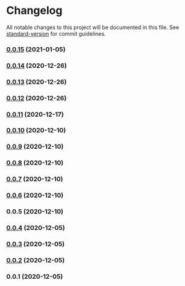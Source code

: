 # Changelog

All notable changes to this project will be documented in this file. See [standard-version](https://github.com/conventional-changelog/standard-version) for commit guidelines.

### [0.0.15](https://github.com/adrian-cerdeira/kampf-der-diener/compare/v0.0.14...v0.0.15) (2021-01-05)

### [0.0.14](https://github.com/adrian-cerdeira/kampf-der-diener/compare/v0.0.10...v0.0.14) (2020-12-26)

### [0.0.13](https://github.com/adrian-cerdeira/kampf-der-diener/compare/v0.0.10...v0.0.13) (2020-12-26)

### [0.0.12](https://github.com/adrian-cerdeira/kampf-der-diener/compare/v0.0.10...v0.0.12) (2020-12-26)

### [0.0.11](https://github.com/adrian-cerdeira/kampf-der-diener/compare/v0.0.7...v0.0.11) (2020-12-17)

### [0.0.10](https://github.com/adrian-cerdeira/kampf-der-diener/compare/v0.0.9...v0.0.10) (2020-12-10)

### [0.0.9](https://github.com/adrian-cerdeira/kampf-der-diener/compare/v0.0.4...v0.0.9) (2020-12-10)

### [0.0.8](https://github.com/adrian-cerdeira/kampf-der-diener/compare/v0.0.4...v0.0.8) (2020-12-10)

### [0.0.7](https://github.com/adrian-cerdeira/kampf-der-diener/compare/v0.0.6...v0.0.7) (2020-12-10)

### [0.0.6](https://github.com/adrian-cerdeira/kampf-der-diener/compare/v0.0.5...v0.0.6) (2020-12-10)

### 0.0.5 (2020-12-10)

### [0.0.4](https://github.com/adrian-cerdeira/kampf-der-diener/compare/v0.0.3...v0.0.4) (2020-12-05)

### [0.0.3](https://github.com/adrian-cerdeira/kampf-der-diener/compare/v0.0.2...v0.0.3) (2020-12-05)

### [0.0.2](https://github.com/adrian-cerdeira/kampf-der-diener/compare/v0.0.1...v0.0.2) (2020-12-05)

### 0.0.1 (2020-12-05)
